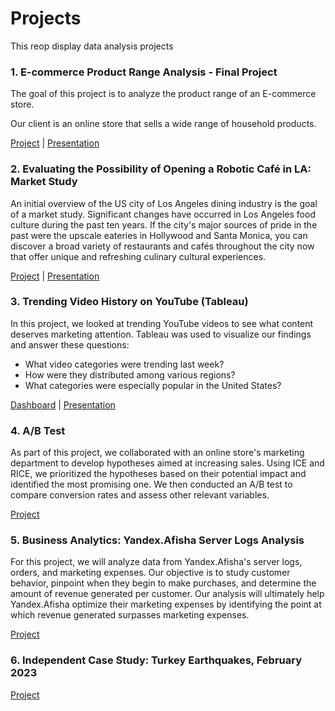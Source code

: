 # Projects
This reop display data analysis projects


### 1. E-commerce Product Range Analysis - Final Project

The goal of this project is to analyze the product range of an E-commerce store.

Our client is an online store that sells a wide range of household products.

[Project](https://nbviewer.org/github/Maorisus/Projects/blob/ec89296ca24def9ae941a0eb0891651f50aff71e/product_range_analysis_Copy1.ipynb) | [Presentation](https://drive.google.com/file/d/1BJX9PjovoZhDVTD6fbiQJzCDONjMya6Y/view)

### 2. Evaluating the Possibility of Opening a Robotic Café in LA: Market Study

An initial overview of the US city of Los Angeles dining industry is the goal of a market study. Significant changes have occurred in Los Angeles food culture during the past ten years. If the city's major sources of pride in the past were the upscale eateries in Hollywood and Santa Monica, you can discover a broad variety of restaurants and cafés throughout the city now that offer unique and refreshing culinary cultural experiences.

[Project](https://nbviewer.org/github/Maorisus/Projects/blob/main/Robot_Run_Cafe.ipynb) | [Presentation](https://www.canva.com/design/DAFORva-wFs/RTeBhd9uQToxUsaESPr8Bw/view?utm_content=DAFORva-wFs&utm_campaign=designshare&utm_medium=link2&utm_source=sharebutton)

### 3. Trending Video History on YouTube (Tableau)
In this project, we looked at trending YouTube videos to see what content deserves marketing attention. 
Tableau was used to visualize our findings and answer these questions:
- What video categories were trending last week?
- How were they distributed among various regions?
- What categories were especially popular in the United States?

[Dashboard](https://public.tableau.com/views/Book1_16695774951930/TrendingVideos) | [Presentation](https://drive.google.com/file/d/1PwURkVjxM0AHwOoYGSGKagdRLF38LF2l/view?usp=share_link)

### 4. A/B Test
As part of this project, we collaborated with an online store's marketing department to develop hypotheses aimed at increasing sales. Using ICE and RICE, we prioritized the hypotheses based on their potential impact and identified the most promising one. We then conducted an A/B test to compare conversion rates and assess other relevant variables.

[Project](https://nbviewer.org/github/Maorisus/Projects/blob/main/A_B_Test_project.ipynb#5)

### 5. Business Analytics: Yandex.Afisha Server Logs Analysis
For this project, we will analyze data from Yandex.Afisha's server logs, orders, and marketing expenses. Our objective is to study customer behavior, pinpoint when they begin to make purchases, and determine the amount of revenue generated per customer.
Our analysis will ultimately help Yandex.Afisha optimize their marketing expenses by identifying the point at which revenue generated surpasses marketing expenses.

[Project](https://nbviewer.org/github/Maorisus/Projects/blob/main/Ynadex.Afisha_Server_Logs_Analysis.ipynb)

### 6. Independent Case Study: Turkey Earthquakes, February 2023 
[Project](https://nbviewer.org/github/Maorisus/Projects/blob/main/Turkey_Earthquakes_06.02.23.ipynb)

